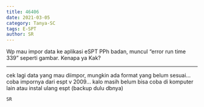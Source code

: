 ```yaml
---
title: 46406
date: 2021-03-05
category: Tanya-SC
tags: E-SPT
author: SR
---
```


Wp mau impor data ke aplikasi eSPT PPh badan, muncul “error run time 339” seperti gambar. Kenapa ya Kak?

---

cek lagi data yang mau diimpor, mungkin ada format yang belum sesuai... coba impornya dari espt v 2009... kalo masih belum bisa coba di komputer lain atau instal ulang espt (backup dulu dbnya)

`SR`
